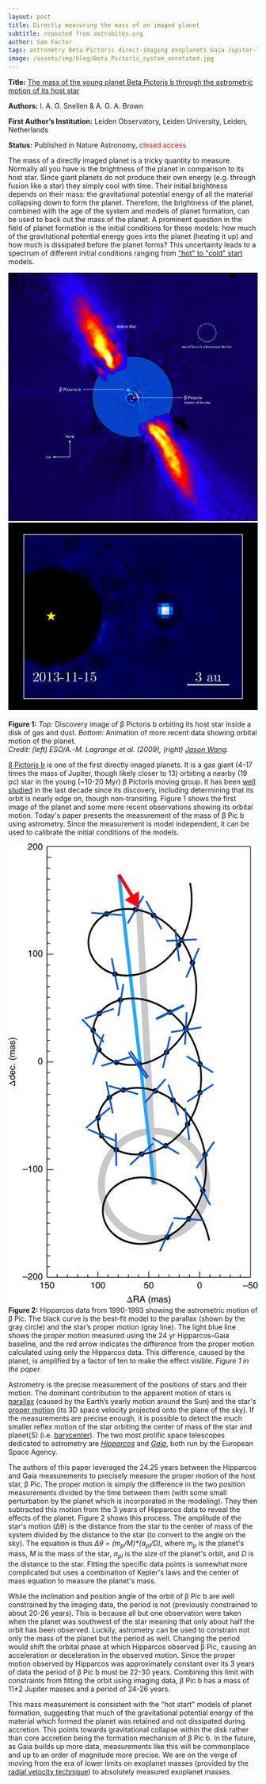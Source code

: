 ```yaml
---
layout: post
title: Directly measuring the mass of an imaged planet
subtitle: reposted from astrobites.org
author: Sam Factor
tags: astrometry Beta-Pictoris direct-imaging exoplanets Gaia Jupiter-like-exoplanets
image: /assets/img/blog/Beta_Pictoris_system_annotated.jpg
---
```


<strong>Title:</strong> <a href="https://arxiv.org/abs/1808.06257">The mass of the young planet Beta Pictoris b through the astrometric motion of its host star</a>

<strong>Authors:</strong> I. A. G. Snellen &amp; A. G. A. Brown

<strong>First Author’s Institution:</strong> Leiden Observatory, Leiden University, Leiden, Netherlands

<strong>Status:</strong> Published in Nature Astronomy, <span style="font-weight: 400; color: #ff0000;">closed access</span>

The mass of a directly imaged planet is a tricky quantity to measure. Normally all you have is the brightness of the planet in comparison to its host star. Since giant planets do not produce their own energy (e.g. through fusion like a star) they simply cool with time. Their initial brightness depends on their mass: the gravitational potential energy of all the material collapsing down to form the planet. Therefore, the brightness of the planet, combined with the age of the system and models of planet formation, can be used to back out the mass of the planet. A prominent question in the field of planet formation is the initial conditions for these models: how much of the gravitational potential energy goes into the planet (heating it up) and how much is dissipated before the planet forms? This uncertainty leads to a spectrum of different initial conditions ranging from <a href="http://beyondearthlyskies.blogspot.com/2014/08/giant-planet-formation-cold-start-vs.html">"hot" to "cold" start</a> models.

<div class="img">
<img src="/assets/img/blog/Beta_Pictoris_system_annotated.jpg"> <img src="/assets/img/blog/betapic_orbit.gif"> <br/><br/> 
<div class="caption"><strong>Figure 1:</strong> <em>Top:</em> Discovery image of β Pictoris b orbiting its host star inside a disk of gas and dust. <em>Bottom:</em> Animation of more recent data showing orbital motion of the planet. <br/><em>Credit: (left) ESO/A.-M. Lagrange et al. (2009), (right) <a href="https://jasonwang.space/orbits.html">Jason Wang</a>.</em></div>
</div>

<a href="https://en.wikipedia.org/wiki/Beta_Pictoris_b">β Pictoris b</a> is one of the first directly imaged planets. It is a gas giant (4-17 times the mass of Jupiter, though likely closer to 13) orbiting a nearby (19 pc) star in the young (~10-20 Myr) β Pictoris moving group. It has been <a href="https://astrobites.org/2014/05/09/an-exoplanets-fast-spin/">well studied</a> in the last decade since its discovery, including determining that its orbit is nearly edge on, though non-transiting. Figure 1 shows the first image of the planet and some more recent observations showing its orbital motion. Today's paper presents the measurement of the mass of β Pic b using astrometry. Since the measurement is model independent, it can be used to calibrate the initial conditions of the models.

<div class="img">
<img src="/assets/img/blog/41550_2018_561_Fig1_HTML.png">
<div class="caption"><strong>Figure 2:</strong> Hipparcos data from 1990-1993 showing the astrometric motion of β Pic. The black curve is the best-fit model to the parallax (shown by the gray circle) and the star’s proper motion (gray line). The light blue line shows the proper motion measured using the 24 yr Hipparcos–Gaia baseline, and the red arrow indicates the difference from the proper motion calculated using only the Hipparcos data. This difference, caused by the planet, is amplified by a factor of ten to make the effect visible. <em>Figure 1 in the paper.</em></div>
</div>

Astrometry is the precise measurement of the positions of stars and their motion. The dominant contribution to the apparent motion of stars is <a href="https://lco.global/spacebook/parallax-and-distance-measurement/">parallax</a> (caused by the Earth’s yearly motion around the Sun) and the star's <a href="https://en.wikipedia.org/wiki/Proper_motion">proper motion</a> (its 3D space velocity projected onto the plane of the sky). If the measurements are precise enough, it is possible to detect the much smaller reflex motion of the star orbiting the center of mass of the star and planet(S) (i.e. <a href="https://en.wikipedia.org/wiki/Barycenter">barycenter</a>). The two most prolific space telescopes dedicated to astrometry are <em><a href="http://sci.esa.int/hipparcos/">Hipparcos</a></em> and <em><a href="http://sci.esa.int/gaia/">Gaia</a></em>, both run by the European Space Agency.

The authors of this paper leveraged the 24.25 years between the Hipparcos and Gaia measurements to precisely measure the proper motion of the host star, β Pic. The proper motion is simply the difference in the two position measurements divided by the time between them (with some small perturbation by the planet which is incorporated in the modeling). They then subtracted this motion from the 3 years of Hipparcos data to reveal the effects of the planet. Figure 2 shows this process. The amplitude of the star's motion (Δθ) is the distance from the star to the center of mass of the system divided by the distance to the star (to convert to the angle on the sky). The equation is thus <em>Δθ = (m<sub>p</sub>/M)*(a<sub>pl</sub>/D)</em>, where <em>m<sub>p</sub></em> is the planet's mass, <em>M</em> is the mass of the star, <em>a<sub>pl</sub></em> is the size of the planet's orbit, and <em>D</em> is the distance to the star. Fitting the specific data points is somewhat more complicated but uses a combination of Kepler's laws and the center of mass equation to measure the planet's mass.

While the inclination and position angle of the orbit of β Pic b are well constrained by the imaging data, the period is not (previously constrained to about 20-26 years). This is because all but one observation were taken when the planet was southwest of the star meaning that only about half the orbit has been observed. Luckily, astrometry can be used to constrain not only the mass of the planet but the period as well. Changing the period would shift the orbital phase at which Hipparcos observed β Pic, causing an acceleration or deceleration in the observed motion. Since the proper motion observed by Hipparcos was approximately constant over its 3 years of data the period of β Pic b must be 22-30 years. Combining this limit with constraints from fitting the orbit using imaging data, β Pic b has a mass of 11±2 Jupiter masses and a period of 24-26 years.

This mass measurement is consistent with the "hot start" models of planet formation, suggesting that much of the gravitational potential energy of the material which formed the planet was retained and not dissipated during accretion. This points towards gravitational collapse within the disk rather than core accretion being the formation mechanism of β Pic b. In the future, as Gaia builds up more data, measurements like this will be commonplace and up to an order of magnitude more precise. We are on the verge of moving from the era of lower limits on exoplanet masses (provided by the<a href="http://www.planetary.org/explore/space-topics/exoplanets/radial-velocity.html"> radial velocity technique</a>) to absolutely measured exoplanet masses.
